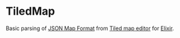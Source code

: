 # TiledMap

Basic parsing of [JSON Map Format](https://github.com/bjorn/tiled/wiki/JSON-Map-Format)
from [Tiled map editor](http://www.mapeditor.org/)
for [Elixir](http://elixir-lang.org/).
